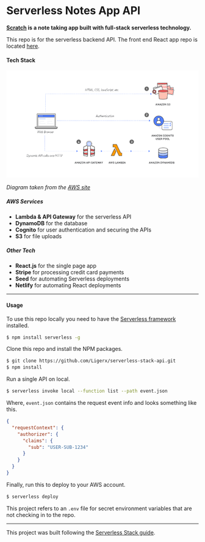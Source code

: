 # Serverless Notes App API

__[Scratch](https://ligerx-serverless-notes-app.netlify.com/) is a note taking app built with full-stack serverless technology.__

This repo is for the serverless backend API. The front end React app repo is located [here](https://github.com/Ligerx/serverless-stack-client).

#### Tech Stack

![Serverless Diagram](./serverless-diagram.png)

_Diagram taken from the [AWS site](https://aws.amazon.com/getting-started/projects/build-serverless-web-app-lambda-apigateway-s3-dynamodb-cognito/)_

##### AWS Services
- __Lambda & API Gateway__ for the serverless API
- __DynamoDB__ for the database
- __Cognito__ for user authentication and securing the APIs
- __S3__ for file uploads

##### Other Tech
- __React.js__ for the single page app
- __Stripe__ for processing credit card payments
- __Seed__ for automating Serverless deployments
- __Netlify__ for automating React deployments

---

#### Usage

To use this repo locally you need to have the [Serverless framework](https://serverless.com) installed.

``` bash
$ npm install serverless -g
```

Clone this repo and install the NPM packages.

``` bash
$ git clone https://github.com/Ligerx/serverless-stack-api.git
$ npm install
```

Run a single API on local.

``` bash
$ serverless invoke local --function list --path event.json
```

Where, `event.json` contains the request event info and looks something like this.

``` json
{
  "requestContext": {
    "authorizer": {
      "claims": {
        "sub": "USER-SUB-1234"
      }
    }
  }
}
```

Finally, run this to deploy to your AWS account.

``` bash
$ serverless deploy
```

This project refers to an `.env` file for secret environment variables that are not checking in to the repo.

---

This project was built following the [Serverless Stack guide](https://serverless-stack.com/).

